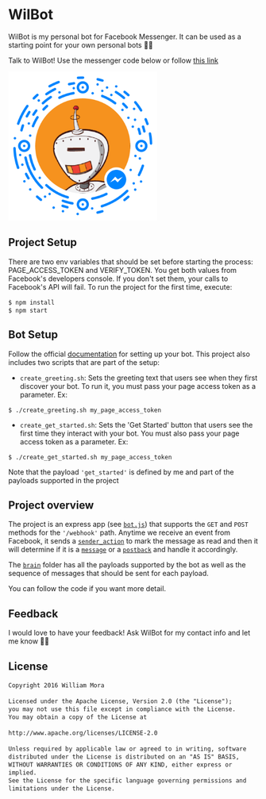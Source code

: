 # WilBot

WilBot is my personal bot for Facebook Messenger. It can be used as a starting point for your own personal bots 🤖🤖

Talk to WilBot! Use the messenger code below or follow [this link](https://m.me/williammorabot)

<img src="art/messenger_code_600.png" width=300 />

## Project Setup
There are two env variables that should be set before starting the process: PAGE_ACCESS_TOKEN and VERIFY_TOKEN. You get both values from Facebook's developers console. If you don't set them, your calls to Facebook's API will fail. To run the project for the first time, execute:
```
$ npm install
$ npm start
```
## Bot Setup
Follow the official [documentation](https://developers.facebook.com/docs/messenger-platform/complete-guide) for setting up your bot. This project also includes two scripts that are part of the setup:

* `create_greeting.sh`: Sets the greeting text that users see when they first discover your bot. To run it, you must pass your page access token as a parameter. Ex:
```
$ ./create_greeting.sh my_page_access_token
```
* `create_get_started.sh`: Sets the 'Get Started' button that users see the first time they interact with your bot. You must also pass your page access token as a parameter. Ex:
```
$ ./create_get_started.sh my_page_access_token
```
Note that the payload `'get_started'` is defined by me and part of the payloads supported in the project

## Project overview
The project is an express app (see [`bot.js`]('bot.js')) that supports the `GET` and `POST` methods for the `'/webhook'` path. Anytime we receive an event from Facebook, it sends a [`sender_action`](https://developers.facebook.com/docs/messenger-platform/send-api-reference/sender-actions) to mark the message as read and then it will determine if it is a [`message`](https://developers.facebook.com/docs/messenger-platform/webhook-reference/message-received) or a [`postback`](https://developers.facebook.com/docs/messenger-platform/webhook-reference/postback-received) and handle it accordingly.

The [`brain`]('brain') folder has all the payloads supported by the bot as well as the sequence of messages that should be sent for each payload.

You can follow the code if you want more detail.

## Feedback
I would love to have your feedback! Ask WilBot for my contact info and let me know 🤖🤖

## License
    Copyright 2016 William Mora

    Licensed under the Apache License, Version 2.0 (the "License");
    you may not use this file except in compliance with the License.
    You may obtain a copy of the License at

    http://www.apache.org/licenses/LICENSE-2.0

    Unless required by applicable law or agreed to in writing, software
    distributed under the License is distributed on an "AS IS" BASIS,
    WITHOUT WARRANTIES OR CONDITIONS OF ANY KIND, either express or implied.
    See the License for the specific language governing permissions and
    limitations under the License.
